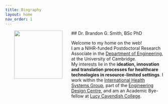 ```yaml
---
title: Biography
layout: home
nav_order: 1
---
```


<img src="https://absi.link/prof.jpeg" style="float:left; height:11em; margin:2em; margin-top:0em; margin-bottom:2.5em">
## Dr. Brandon G. Smith, BSc PhD

<p style="overflow: auto;">Welcome to my home on the web!<br>
I am a NIHR-funded Postdoctoral Research Associate in the <a href="https://eng.cam.ac.uk" target="_blank">Department of Engineering</a>, at the University of Cambridge. <br>My interests lie in the <b>ideation, innovation and translation processes for healthcare technologies in resource-limited settings</b>. I work within the <a href="https://ihsg.cam" target="_blank">International Health Systems Group</a>, part of the <a href="https://www-edc.eng.cam.ac.uk/" target="_blank">Engineering Design Centre</a>, and am an Academic Bye-fellow at <a href="https://lucy.cam.ac.uk" target="_blank">Lucy Cavendish College</a>.


